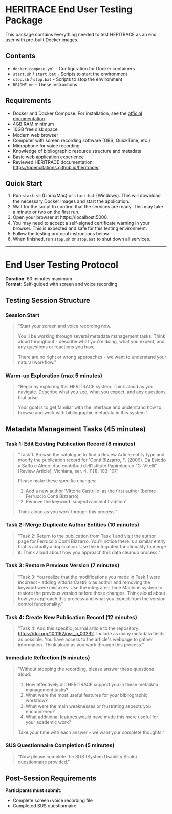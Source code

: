# HERITRACE End User Testing Package

This package contains everything needed to test HERITRACE as an end user with pre-built Docker images.

## Contents

- `docker-compose.yml` - Configuration for Docker containers
- `start.sh` / `start.bat` - Scripts to start the environment
- `stop.sh` / `stop.bat` - Scripts to stop the environment
- `README.md` - These instructions

## Requirements

- Docker and Docker Compose. For installation, see the <a href="https://docs.docker.com/get-docker/" target="_blank">official documentation</a>.
- 4GB RAM minimum
- 10GB free disk space
- Modern web browser
- Computer with screen recording software (OBS, QuickTime, etc.)
- Microphone for voice recording
- Knowledge of bibliographic resource structure and metadata
- Basic web application experience
- Reviewed HERITRACE documentation: https://opencitations.github.io/heritrace/

## Quick Start

1.  Run `start.sh` (Linux/Mac) or `start.bat` (Windows). This will download the necessary Docker images and start the application.
2.  Wait for the script to confirm that the services are ready. This may take a minute or two on the first run.
3.  Open your browser at https://localhost:5000.
4.  You may need to accept a self-signed certificate warning in your browser. This is expected and safe for this testing environment.
5.  Follow the testing protocol instructions below.
6.  When finished, run `stop.sh` or `stop.bat` to shut down all services.

---

# End User Testing Protocol

**Duration**: 60 minutes maximum  
**Format**: Self-guided with screen and voice recording

## Testing Session Structure

### **Session Start**

> "Start your screen and voice recording now. 
> 
> You'll be working through several metadata management tasks. Think aloud throughout - describe what you're doing, what you expect, and any questions or reactions you have.
> 
> There are no right or wrong approaches - we want to understand your natural workflow."

### **Warm-up Exploration (max 5 minutes)**

> "Begin by exploring this HERITRACE system. Think aloud as you navigate. Describe what you see, what you expect, and any questions that arise.
> 
> Your goal is to get familiar with the interface and understand how to browse and work with bibliographic metadata in this system."

## Metadata Management Tasks (45 minutes)

### Task 1: Edit Existing Publication Record (8 minutes)

> "Task 1: Browse the catalogue to find a Review Article entity type and modify the publication record for 'Conti Bizzarro, F. (2009). Da Esiodo a Saffo e Alceo: due contributi dell'Istituto Papirologico \"G. Vitelli\" [Review Article]. Vichiana, ser. 4, 11(1), 103-107.'
> 
> Please make these specific changes:
> 1. Add a new author 'Vittoria Castrillo' as the first author (before Ferruccio Conti Bizzarro)
> 2. Remove the keyword 'subject>ancient tradition'
> 
> Think aloud as you work through this process."

### Task 2: Merge Duplicate Author Entities (10 minutes)

> "Task 2: Return to the publication from Task 1 and visit the author page for Ferruccio Conti Bizzarro. You'll notice there is a similar entity that is actually a duplication. Use the integrated functionality to merge it. Think aloud about how you approach this data cleanup process."

### Task 3: Restore Previous Version (7 minutes)

> "Task 3: You realize that the modifications you made in Task 1 were incorrect - adding Vittoria Castrillo as author and removing the keyword were mistakes. Use the integrated Time Machine system to restore the previous version before those changes. Think aloud about how you approach this process and what you expect from the version control functionality."

### Task 4: Create New Publication Record (12 minutes)

> "Task 4: Add this specific journal article to the repository: https://doi.org/10.1162/qss_a_00292. Include as many metadata fields as possible. You have access to the article's webpage to gather information. Think aloud as you work through this process."

### **Immediate Reflection (5 minutes)**

> "Without stopping the recording, please answer these questions aloud:
> 
> 1. How effectively did HERITRACE support you in these metadata management tasks?
> 2. What were the most useful features for your bibliographic workflow?
> 3. What were the main weaknesses or frustrating aspects you encountered?
> 4. What additional features would have made this more useful for your academic work?
> 
> Take your time with each answer - we want your complete thoughts."

### **SUS Questionnaire Completion (5 minutes)**

> "Now please complete the SUS (System Usability Scale) questionnaire provided."

## Post-Session Requirements

**Participants must submit**:
- Complete screen+voice recording file
- Completed SUS questionnaire

